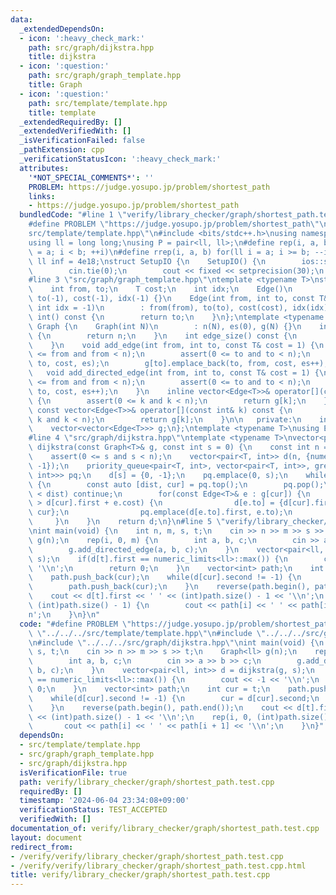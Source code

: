 ```yaml
---
data:
  _extendedDependsOn:
  - icon: ':heavy_check_mark:'
    path: src/graph/dijkstra.hpp
    title: dijkstra
  - icon: ':question:'
    path: src/graph/graph_template.hpp
    title: Graph
  - icon: ':question:'
    path: src/template/template.hpp
    title: template
  _extendedRequiredBy: []
  _extendedVerifiedWith: []
  _isVerificationFailed: false
  _pathExtension: cpp
  _verificationStatusIcon: ':heavy_check_mark:'
  attributes:
    '*NOT_SPECIAL_COMMENTS*': ''
    PROBLEM: https://judge.yosupo.jp/problem/shortest_path
    links:
    - https://judge.yosupo.jp/problem/shortest_path
  bundledCode: "#line 1 \"verify/library_checker/graph/shortest_path.test.cpp\"\n\
    #define PROBLEM \"https://judge.yosupo.jp/problem/shortest_path\"\n#line 2 \"\
    src/template/template.hpp\"\n#include <bits/stdc++.h>\nusing namespace std;\n\
    using ll = long long;\nusing P = pair<ll, ll>;\n#define rep(i, a, b) for(ll i\
    \ = a; i < b; ++i)\n#define rrep(i, a, b) for(ll i = a; i >= b; --i)\nconstexpr\
    \ ll inf = 4e18;\nstruct SetupIO {\n    SetupIO() {\n        ios::sync_with_stdio(0);\n\
    \        cin.tie(0);\n        cout << fixed << setprecision(30);\n    }\n} setup_io;\n\
    #line 3 \"src/graph/graph_template.hpp\"\ntemplate <typename T>\nstruct Edge {\n\
    \    int from, to;\n    T cost;\n    int idx;\n    Edge()\n        : from(-1),\
    \ to(-1), cost(-1), idx(-1) {}\n    Edge(int from, int to, const T& cost = 1,\
    \ int idx = -1)\n        : from(from), to(to), cost(cost), idx(idx) {}\n    operator\
    \ int() const {\n        return to;\n    }\n};\ntemplate <typename T>\nstruct\
    \ Graph {\n    Graph(int N)\n        : n(N), es(0), g(N) {}\n    int size() const\
    \ {\n        return n;\n    }\n    int edge_size() const {\n        return es;\n\
    \    }\n    void add_edge(int from, int to, const T& cost = 1) {\n        assert(0\
    \ <= from and from < n);\n        assert(0 <= to and to < n);\n        g[from].emplace_back(from,\
    \ to, cost, es);\n        g[to].emplace_back(to, from, cost, es++);\n    }\n \
    \   void add_directed_edge(int from, int to, const T& cost = 1) {\n        assert(0\
    \ <= from and from < n);\n        assert(0 <= to and to < n);\n        g[from].emplace_back(from,\
    \ to, cost, es++);\n    }\n    inline vector<Edge<T>>& operator[](const int& k)\
    \ {\n        assert(0 <= k and k < n);\n        return g[k];\n    }\n    inline\
    \ const vector<Edge<T>>& operator[](const int& k) const {\n        assert(0 <=\
    \ k and k < n);\n        return g[k];\n    }\n\n   private:\n    int n, es;\n\
    \    vector<vector<Edge<T>>> g;\n};\ntemplate <typename T>\nusing Edges = vector<Edge<T>>;\n\
    #line 4 \"src/graph/dijkstra.hpp\"\ntemplate <typename T>\nvector<pair<T, int>>\
    \ dijkstra(const Graph<T>& g, const int s = 0) {\n    const int n = g.size();\n\
    \    assert(0 <= s and s < n);\n    vector<pair<T, int>> d(n, {numeric_limits<T>::max(),\
    \ -1});\n    priority_queue<pair<T, int>, vector<pair<T, int>>, greater<pair<T,\
    \ int>>> pq;\n    d[s] = {0, -1};\n    pq.emplace(0, s);\n    while(!pq.empty())\
    \ {\n        const auto [dist, cur] = pq.top();\n        pq.pop();\n        if(d[cur].first\
    \ < dist) continue;\n        for(const Edge<T>& e : g[cur]) {\n            if(d[e.to].first\
    \ > d[cur].first + e.cost) {\n                d[e.to] = {d[cur].first + e.cost,\
    \ cur};\n                pq.emplace(d[e.to].first, e.to);\n            }\n   \
    \     }\n    }\n    return d;\n}\n#line 5 \"verify/library_checker/graph/shortest_path.test.cpp\"\
    \nint main(void) {\n    int n, m, s, t;\n    cin >> n >> m >> s >> t;\n    Graph<ll>\
    \ g(n);\n    rep(i, 0, m) {\n        int a, b, c;\n        cin >> a >> b >> c;\n\
    \        g.add_directed_edge(a, b, c);\n    }\n    vector<pair<ll, int>> d = dijkstra(g,\
    \ s);\n    if(d[t].first == numeric_limits<ll>::max()) {\n        cout << -1 <<\
    \ '\\n';\n        return 0;\n    }\n    vector<int> path;\n    int cur = t;\n\
    \    path.push_back(cur);\n    while(d[cur].second != -1) {\n        cur = d[cur].second;\n\
    \        path.push_back(cur);\n    }\n    reverse(path.begin(), path.end());\n\
    \    cout << d[t].first << ' ' << (int)path.size() - 1 << '\\n';\n    rep(i, 0,\
    \ (int)path.size() - 1) {\n        cout << path[i] << ' ' << path[i + 1] << '\\\
    n';\n    }\n}\n"
  code: "#define PROBLEM \"https://judge.yosupo.jp/problem/shortest_path\"\n#include\
    \ \"../../../src/template/template.hpp\"\n#include \"../../../src/graph/graph_template.hpp\"\
    \n#include \"../../../src/graph/dijkstra.hpp\"\nint main(void) {\n    int n, m,\
    \ s, t;\n    cin >> n >> m >> s >> t;\n    Graph<ll> g(n);\n    rep(i, 0, m) {\n\
    \        int a, b, c;\n        cin >> a >> b >> c;\n        g.add_directed_edge(a,\
    \ b, c);\n    }\n    vector<pair<ll, int>> d = dijkstra(g, s);\n    if(d[t].first\
    \ == numeric_limits<ll>::max()) {\n        cout << -1 << '\\n';\n        return\
    \ 0;\n    }\n    vector<int> path;\n    int cur = t;\n    path.push_back(cur);\n\
    \    while(d[cur].second != -1) {\n        cur = d[cur].second;\n        path.push_back(cur);\n\
    \    }\n    reverse(path.begin(), path.end());\n    cout << d[t].first << ' '\
    \ << (int)path.size() - 1 << '\\n';\n    rep(i, 0, (int)path.size() - 1) {\n \
    \       cout << path[i] << ' ' << path[i + 1] << '\\n';\n    }\n}"
  dependsOn:
  - src/template/template.hpp
  - src/graph/graph_template.hpp
  - src/graph/dijkstra.hpp
  isVerificationFile: true
  path: verify/library_checker/graph/shortest_path.test.cpp
  requiredBy: []
  timestamp: '2024-06-04 23:34:08+09:00'
  verificationStatus: TEST_ACCEPTED
  verifiedWith: []
documentation_of: verify/library_checker/graph/shortest_path.test.cpp
layout: document
redirect_from:
- /verify/verify/library_checker/graph/shortest_path.test.cpp
- /verify/verify/library_checker/graph/shortest_path.test.cpp.html
title: verify/library_checker/graph/shortest_path.test.cpp
---
```


